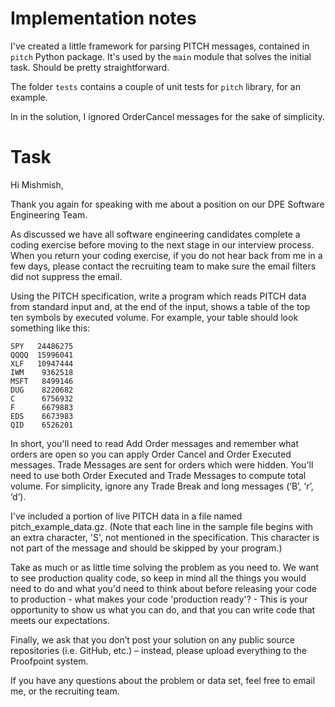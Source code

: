 # Implementation notes

I've created a little framework for parsing PITCH messages, contained in `pitch` Python package. It's used by the `main`
module that solves the initial task. Should be pretty straightforward.

The folder `tests` contains a couple of unit tests for `pitch` library, for an example.

In in the solution, I ignored OrderCancel messages for the sake of simplicity.


# Task

Hi Mishmish,

Thank you again for speaking with me about a position on our DPE Software Engineering Team.  

As discussed we have all software engineering candidates complete a coding exercise before moving to the next stage in our interview process.  When you return your coding exercise, if you do not hear back from me in a few days, please contact the recruiting team to make sure the email filters did not suppress the email.

Using the PITCH specification, write a program which reads PITCH data from standard input and, at the end of the input, shows a table of the top ten symbols by executed volume. For example, your table should look something like this:

```
SPY   24486275
QQQQ  15996041
XLF   10947444
IWM    9362518
MSFT   8499146
DUG    8220682
C      6756932
F      6679883
EDS    6673983
QID    6526201
```

In short, you'll need to read Add Order messages and remember what orders are open so you can apply Order Cancel and Order Executed messages. Trade Messages are sent for orders which were hidden. You'll need to use both Order Executed and Trade Messages to compute total volume. For simplicity, ignore any Trade Break and long messages (‘B’, ‘r’, ‘d’).

I've included a portion of live PITCH data in a file named pitch_example_data.gz. (Note that each line in the sample file begins with an extra character, 'S', not mentioned in the specification. This character is not part of the message and should be skipped by your program.)

Take as much or as little time solving the problem as you need to. We want to see production quality code, so keep in mind all the things you would need to do and what you'd need to think about before releasing your code to production - what makes your code 'production ready'?  - This is your opportunity to show us what you can do, and that you can write code that meets our expectations.

Finally, we ask that you don’t post your solution on any public source repositories (i.e. GitHub, etc.) – instead, please upload everything to the Proofpoint system.

If you have any questions about the problem or data set, feel free to email me, or the recruiting team.
